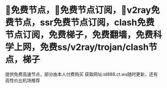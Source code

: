 # 🚀免费节点，🚀免费节点订阅，🚀v2ray免费节点，ssr免费节点订阅，clash免费节点订阅，免费梯子，免费翻墙，免费科学上网，免费ss/v2ray/trojan/clash节点，梯子
提供免费高速节点，部分由本人付费购买
获取网址:id888.ct.ws随时更新，还有高性价比机场推荐
